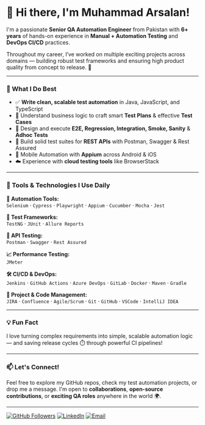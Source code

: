 # 👋 Hi there, I'm Muhammad Arsalan!

I'm a passionate **Senior QA Automation Engineer** from Pakistan with **6+ years** of hands-on experience in **Manual + Automation Testing** and **DevOps CI/CD** practices.  

Throughout my career, I’ve worked on multiple exciting projects across domains — building robust test frameworks and ensuring high product quality from concept to release. 🚀  

---

### 🧪 What I Do Best

- ✅ **Write clean, scalable test automation** in Java, JavaScript, and TypeScript
- 🧠 Understand business logic to craft smart **Test Plans** & effective **Test Cases**
- 🔁 Design and execute **E2E, Regression, Integration, Smoke, Sanity** & **Adhoc Tests**
- 🔌 Build solid test suites for **REST APIs** with Postman, Swagger & Rest Assured
- 📱 Mobile Automation with **Appium** across Android & iOS
- ☁️ Experience with **cloud testing tools** like BrowserStack


---

### 🧰 Tools & Technologies I Use Daily

**🧪 Automation Tools:**  
`Selenium` · `Cypress` · `Playwright` · `Appium` · `Cucumber` · `Mocha` · `Jest`

**🔧 Test Frameworks:**  
`TestNG` · `JUnit` · `Allure Reports`

**📡 API Testing:**  
`Postman` · `Swagger` · `Rest Assured`

**📈 Performance Testing:**  
`JMeter`

**🛠️ CI/CD & DevOps:**  
`Jenkins` · `GitHub Actions` · `Azure DevOps` · `GitLab` · `Docker` · `Maven` · `Gradle`

**🧠 Project & Code Management:**  
`JIRA` · `Confluence` · `Agile/Scrum` · `Git` · `GitHub` · `VSCode` · `IntelliJ IDEA`

---

### 💡 Fun Fact
I love turning complex requirements into simple, scalable automation logic — and saving release cycles ⏱️ through powerful CI pipelines!  

---

### 📫 Let's Connect!
Feel free to explore my GitHub repos, check my test automation projects, or drop me a message. I'm open to **collaborations**, **open-source contributions**, or **exciting QA roles** anywhere in the world 🌍.

---

[![GitHub Followers](https://img.shields.io/github/followers/arsalan243?label=Follow&style=social)](https://github.com/arsalsid/)
[![LinkedIn](https://img.shields.io/badge/LinkedIn-blue?logo=linkedin&logoColor=white)](https://www.linkedin.com/in/muhammad-arsalan-204632149/)
[![Email](https://img.shields.io/badge/Email-muhammad.arsalan2712@gmail.com-red?logo=gmail&logoColor=white)](mailto:muhammad.arsalan2712@gmail.com)




